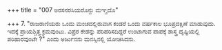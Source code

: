 +++
title = "007 ಅರಸನರಸಿಯರೊನ್ದು ಮಞ್ಚದೊ"

+++
7. "ರಾಜರಾಣಿಯರು ಒಂದು ಮಂಚದಲ್ಲಿರುವಾಗ ಕಂಡರೆ ಒಂದು ವರ್ಷಕಾಲ ಭೂಪ್ರದಕ್ಷಿಣೆ ಮಾಡುವುದು. ಇದಕ್ಕೆ ಪ್ರಾಯಶ್ಚಿತ್ತ ಕ್ರಮವುಂಟು. ವಿಪ್ರರ ಕೇಡನ್ನು ಪರಿಹರಿಸದಿದ್ದರೆ  ಉಂಟಾಗುವ ಪಾಪಕ್ಕೆ ಶಾಸ್ತ್ರ ದೃಷ್ಟಿಯಲ್ಲಿ ಪರಿಹಾರವುಂಟೇ ?" ಎಂದು ಅರ್ಜುನನು ಮನಸ್ಸಿನಲ್ಲಿ ಯೋಚಿಸಿದನು.